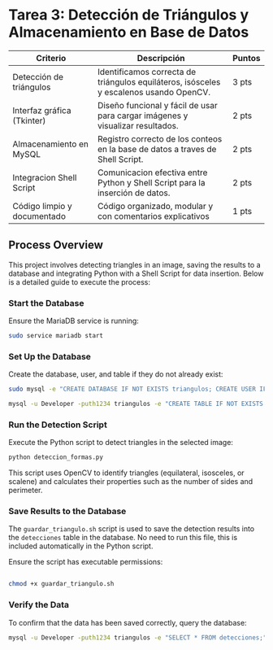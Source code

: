 # Tarea 3: Detección de Triángulos y Almacenamiento en Base de Datos

| Criterio | Descripción | Puntos |
|----------|-------------|--------|
| Detección de triángulos | Identificamos correcta de triángulos equiláteros, isósceles y escalenos usando OpenCV. | 3 pts |
| Interfaz gráfica (Tkinter) | Diseño funcional y fácil de usar para cargar imágenes y visualizar resultados. | 2 pts |
| Almacenamiento en MySQL | Registro correcto de los conteos en la base de datos a traves de Shell Script. | 2 pts |
| Integracion Shell Script | Comunicacion efectiva entre Python y Shell Script para la inserción de datos. | 2 pts |
| Código limpio y documentado | Código organizado, modular y con comentarios explicativos | 1 pts |

## Process Overview

This project involves detecting triangles in an image, saving the results to a database and integrating Python with a Shell Script for data insertion. Below is a detailed guide to execute the process:

### Start the Database

Ensure the MariaDB service is running:

```sh
sudo service mariadb start
```

### Set Up the Database

Create the database, user, and table if they do not already exist:

```sh
sudo mysql -e "CREATE DATABASE IF NOT EXISTS triangulos; CREATE USER IF NOT EXISTS 'Developer'@'localhost' IDENTIFIED BY 'uth1234'; GRANT ALL PRIVILEGES ON triangulos.* TO 'Developer'@'localhost'; FLUSH PRIVILEGES;"

mysql -u Developer -puth1234 triangulos -e "CREATE TABLE IF NOT EXISTS detecciones (id INT AUTO_INCREMENT PRIMARY KEY, tipo VARCHAR(20) NOT NULL, num_lados INT NOT NULL, perimetro DOUBLE NOT NULL, fecha TIMESTAMP DEFAULT CURRENT_TIMESTAMP);"
```

### Run the Detection Script

Execute the Python script to detect triangles in the selected image:

```sh
python deteccion_formas.py
```

This script uses OpenCV to identify triangles (equilateral, isosceles, or scalene) and calculates their properties such as the number of sides and perimeter.

### Save Results to the Database

The `guardar_triangulo.sh` script is used to save the detection results into the `detecciones` table in the database. No need to run this file, this is included automatically in the Python script.

Ensure the script has executable permissions:

```sh

chmod +x guardar_triangulo.sh
```

### Verify the Data

To confirm that the data has been saved correctly, query the database:

```sh
mysql -u Developer -puth1234 triangulos -e "SELECT * FROM detecciones;"
```
